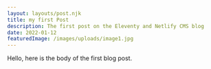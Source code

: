 ```yaml
---
layout: layouts/post.njk
title: my first Post
description: The first post on the Eleventy and Netlify CMS blog
date: 2022-01-12
featuredImage: /images/uploads/image1.jpg
---
```


Hello, here is the body of the first blog post.